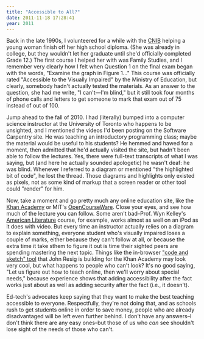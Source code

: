 ```yaml
---
title: "Accessible to All?"
date: 2011-11-18 17:28:41
year: 2011
---
```

Back in the late 1990s, I volunteered for a while with the <a href="http://www.cnib.ca">CNIB</a> helping a young woman finish off her high school diploma. (She was already in college, but they wouldn't let her graduate until she'd officially completed Grade 12.) The first course I helped her with was Family Studies, and I remember very clearly how I felt when Question 1 on the final exam began with the words, "Examine the graph in Figure 1…" This course was officially rated "Accessible to the Visually Impaired" by the Ministry of Education, but clearly, somebody hadn't actually tested the materials. As an answer to the question, she had me write, "I can't—I'm blind," but it still took four months of phone calls and letters to get someone to mark that exam out of 75 instead of out of 100.

Jump ahead to the fall of 2010. I had (literally) bumped into a computer science instructor at the University of Toronto who happens to be unsighted, and I mentioned the videos I'd been posting on the Software Carpentry site. He was teaching an introductory programming class; maybe the material would be useful to his students? He hemmed and hawed for a moment, then admitted that he'd actually visited the site, but hadn't been able to follow the lectures. Yes, there were full-text transcripts of what I was saying, but (and here he actually sounded apologetic) he wasn't deaf: he was blind. Whenever I referred to a diagram or mentioned "the highlighted bit of code", he lost the thread. Those diagrams and highlights only existed as pixels, not as some kind of markup that a screen reader or other tool could "render" for him.

Now, take a moment and go pretty much any online education site, like the <a href="http://www.khanacademy.org/">Khan Academy</a> or MIT's <a href="http://ocw.mit.edu">OpenCourseWare</a>. Close your eyes, and see how much of the lecture you can follow. Some aren't bad–Prof. Wyn Kelley's <a href="http://ocw.mit.edu/courses/literature/21l-006-american-literature-fall-2002/">American Literature</a> course, for example, works almost as well on an iPod as it does with video. But every time an instructor actually relies on a diagram to explain something, everyone student who's visually impaired loses a couple of marks, either because they can't follow at all, or because the extra time it take sthem to figure it out is time their sighted peers are spending mastering the next topic. Things like the in-browser <a href="http://www.youtube.com/watch?v=nvaaude_1hk">"code and sketch" tool</a> that John Resig is building for the Khan Academy may look very cool, but what happens to people who can't look? It's no good saying, "Let us figure out how to teach online, then we'll worry about special needs," because experience shows that adding accessibility after the fact works just about as well as adding security after the fact (i.e., it doesn't).

Ed-tech's advocates keep saying that they want to make the best teaching accessible to everyone. Respectfully, they're not doing that, and as schools rush to get students online in order to save money, people who are already disadvantaged will be left even further behind. I don't have any answers–I don't think there are any easy ones–but those of us who <em>can</em> see shouldn't lose sight of the needs of those who can't.

